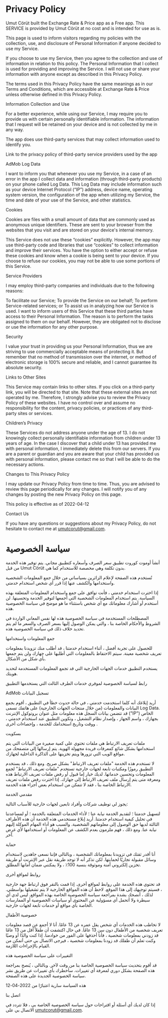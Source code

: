 # Privacy Policy


Umut Cörüt built the Exchange Rate & Price app as a Free app. This SERVICE is provided by Umut Cörüt at no cost and is intended for use as is.

This page is used to inform visitors regarding my policies with the collection, use, and disclosure of Personal Information if anyone decided to use my Service.

If you choose to use my Service, then you agree to the collection and use of information in relation to this policy. The Personal Information that I collect is used for providing and improving the Service. I will not use or share your information with anyone except as described in this Privacy Policy.

The terms used in this Privacy Policy have the same meanings as in our Terms and Conditions, which are accessible at Exchange Rate & Price unless otherwise defined in this Privacy Policy.

Information Collection and Use

For a better experience, while using our Service, I may require you to provide us with certain personally identifiable information. The information that I request will be retained on your device and is not collected by me in any way.

The app does use third-party services that may collect information used to identify you.

Link to the privacy policy of third-party service providers used by the app

AdMob
Log Data

I want to inform you that whenever you use my Service, in a case of an error in the app I collect data and information (through third-party products) on your phone called Log Data. This Log Data may include information such as your device Internet Protocol (“IP”) address, device name, operating system version, the configuration of the app when utilizing my Service, the time and date of your use of the Service, and other statistics.

Cookies

Cookies are files with a small amount of data that are commonly used as anonymous unique identifiers. These are sent to your browser from the websites that you visit and are stored on your device's internal memory.

This Service does not use these “cookies” explicitly. However, the app may use third-party code and libraries that use “cookies” to collect information and improve their services. You have the option to either accept or refuse these cookies and know when a cookie is being sent to your device. If you choose to refuse our cookies, you may not be able to use some portions of this Service.

Service Providers

I may employ third-party companies and individuals due to the following reasons:

To facilitate our Service;
To provide the Service on our behalf;
To perform Service-related services; or
To assist us in analyzing how our Service is used.
I want to inform users of this Service that these third parties have access to their Personal Information. The reason is to perform the tasks assigned to them on our behalf. However, they are obligated not to disclose or use the information for any other purpose.

Security

I value your trust in providing us your Personal Information, thus we are striving to use commercially acceptable means of protecting it. But remember that no method of transmission over the internet, or method of electronic storage is 100% secure and reliable, and I cannot guarantee its absolute security.

Links to Other Sites

This Service may contain links to other sites. If you click on a third-party link, you will be directed to that site. Note that these external sites are not operated by me. Therefore, I strongly advise you to review the Privacy Policy of these websites. I have no control over and assume no responsibility for the content, privacy policies, or practices of any third-party sites or services.

Children’s Privacy

These Services do not address anyone under the age of 13. I do not knowingly collect personally identifiable information from children under 13 years of age. In the case I discover that a child under 13 has provided me with personal information, I immediately delete this from our servers. If you are a parent or guardian and you are aware that your child has provided us with personal information, please contact me so that I will be able to do the necessary actions.

Changes to This Privacy Policy

I may update our Privacy Policy from time to time. Thus, you are advised to review this page periodically for any changes. I will notify you of any changes by posting the new Privacy Policy on this page.

This policy is effective as of 2022-04-12

Contact Us

If you have any questions or suggestions about my Privacy Policy, do not hesitate to contact me at umutcorut@gmail.com.


# سياسة الخصوصية


أنشأ أوموت كوروت تطبيق سعر الصرف وأسعاره كتطبيق مجاني. يتم توفير هذه الخدمة من قبل Umut Cörüt بدون تكلفة وهي مخصصة للاستخدام كما هي.

تُستخدم هذه الصفحة لإعلام الزائرين بسياساتي من خلال جمع المعلومات الشخصية واستخدامها والكشف عنها إذا قرر أي شخص استخدام خدمتي.

إذا اخترت استخدام خدمتي ، فأنت توافق على جمع واستخدام المعلومات المتعلقة بهذه السياسة. يتم استخدام المعلومات الشخصية التي أجمعها لتوفير الخدمة وتحسينها. لن أستخدم أو أشارك معلوماتك مع أي شخص باستثناء ما هو موضح في سياسة الخصوصية هذه.

المصطلحات المستخدمة في سياسة الخصوصية هذه لها نفس المعاني الواردة في الشروط والأحكام الخاصة بنا ، والتي يمكن الوصول إليها بسعر الصرف والسعر ما لم يتم تحديد خلاف ذلك في سياسة الخصوصية هذه.

جمع المعلومات واستخدامها

للحصول على تجربة أفضل ، أثناء استخدام خدمتنا ، قد أطلب منك تزويدنا بمعلومات تعريف شخصية معينة. سيتم الاحتفاظ بالمعلومات التي أطلبها على جهازك ولن يتم جمعها بأي شكل من الأشكال.

يستخدم التطبيق خدمات الجهات الخارجية التي قد تجمع المعلومات المستخدمة لتحديد هويتك.

رابط لسياسة الخصوصية لموفري خدمات الطرف الثالث التي يستخدمها التطبيق

AdMob
تسجيل البيانات

أريد إبلاغك أنه كلما استخدمت خدمتي ، في حالة حدوث خطأ في التطبيق ، أقوم بجمع البيانات والمعلومات (من خلال منتجات الجهات الخارجية) على هاتفك تسمى Log Data. قد تتضمن بيانات السجل هذه معلومات مثل عنوان بروتوكول الإنترنت ("IP") الخاص بجهازك ، واسم الجهاز ، وإصدار نظام التشغيل ، وتكوين التطبيق عند استخدام خدمتي ، ووقت وتاريخ استخدامك للخدمة ، وإحصاءات أخرى .

بسكويت

ملفات تعريف الارتباط هي ملفات تحتوي على كمية صغيرة من البيانات التي يتم استخدامها بشكل شائع كمعرفات فريدة مجهولة الهوية. يتم إرسالها إلى متصفحك من مواقع الويب التي تزورها ويتم تخزينها على الذاكرة الداخلية لجهازك.

لا تستخدم هذه الخدمة "ملفات تعريف الارتباط" بشكل صريح. ومع ذلك ، قد يستخدم التطبيق رموزًا ومكتبات تابعة لجهات خارجية تستخدم "ملفات تعريف الارتباط" لجمع المعلومات وتحسين خدماتها. لديك خيار إما قبول أو رفض ملفات تعريف الارتباط هذه ومعرفة متى يتم إرسال ملف تعريف الارتباط إلى جهازك. إذا اخترت رفض ملفات تعريف الارتباط الخاصة بنا ، فقد لا تتمكن من استخدام بعض أجزاء هذه الخدمة.

مقدمي الخدمة

يجوز لي توظيف شركات وأفراد تابعين لجهات خارجية للأسباب التالية:

لتسهيل خدمتنا ؛
لتقديم الخدمة نيابة عنا ؛
لأداء الخدمات المتعلقة بالخدمة ؛ أو
لمساعدتنا في تحليل كيفية استخدام خدمتنا.
أريد إبلاغ مستخدمي هذه الخدمة أن هذه الأطراف الثالثة لديها حق الوصول إلى معلوماتهم الشخصية. والسبب هو أداء المهام الموكلة إليهم نيابة عنا. ومع ذلك ، فهم ملزمون بعدم الكشف عن المعلومات أو استخدامها لأي غرض آخر.

حماية

أنا أقدر ثقتك في تزويدنا بمعلوماتك الشخصية ، وبالتالي فإننا نسعى جاهدين لاستخدام وسائل مقبولة تجاريًا لحمايتها. لكن تذكر أنه لا توجد طريقة نقل عبر الإنترنت أو طريقة تخزين إلكتروني آمنة وموثوقة بنسبة 100٪ ، ولا يمكنني ضمان أمانها المطلق.

روابط لمواقع أخرى

قد تحتوي هذه الخدمة على روابط لمواقع أخرى. إذا قمت بالنقر فوق ارتباط جهة خارجية ، فسيتم توجيهك إلى هذا الموقع. لاحظ أن هذه المواقع الخارجية لا يتم تشغيلها بواسطتي. لذلك ، أنصحك بشدة بمراجعة سياسة الخصوصية الخاصة بهذه المواقع. ليس لدي أي سيطرة ولا أتحمل أي مسؤولية عن المحتوى أو سياسات الخصوصية أو الممارسات الخاصة بأي مواقع أو خدمات تابعة لجهات خارجية.

خصوصية الأطفال

لا تخاطب هذه الخدمات أي شخص يقل عمره عن 13 عامًا. أنا لا أجمع عن قصد معلومات تعريف شخصية من الأطفال دون سن 13 عامًا. في حال اكتشفت أن طفلاً أقل من 13 عامًا قد زودني بمعلومات شخصية ، فأنا أحذفها على الفور من خوادمنا. إذا كنت والدًا أو وصيًا وكنت تعلم أن طفلك قد زودنا بمعلومات شخصية ، فيرجى الاتصال بي حتى أتمكن من القيام بالإجراءات اللازمة.

التغييرات على سياسة الخصوصية هذه

قد أقوم بتحديث سياسة الخصوصية الخاصة بنا من وقت لآخر. وبالتالي ، يُنصح بمراجعة هذه الصفحة بشكل دوري لمعرفة أي تغييرات. سأخطرك بأي تغييرات عن طريق نشر سياسة الخصوصية الجديدة على هذه الصفحة.

هذه السياسة سارية اعتبارًا من 2022-04-12

اتصل بنا

إذا كان لديك أي أسئلة أو اقتراحات حول سياسة الخصوصية الخاصة بي ، فلا تتردد في الاتصال بي على umutcorut@gmail.com.
